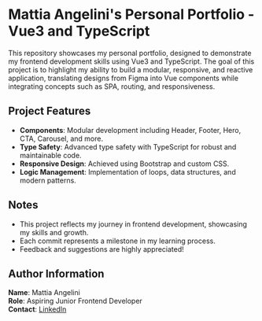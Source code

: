 # Mattia Angelini's Personal Portfolio - Vue3 and TypeScript

This repository showcases my personal portfolio, designed to demonstrate my frontend development skills using Vue3 and TypeScript. The goal of this project is to highlight my ability to build a modular, responsive, and reactive application, translating designs from Figma into Vue components while integrating concepts such as SPA, routing, and responsiveness.

## Project Features

- **Components**: Modular development including Header, Footer, Hero, CTA, Carousel, and more.
- **Type Safety**: Advanced type safety with TypeScript for robust and maintainable code.
- **Responsive Design**: Achieved using Bootstrap and custom CSS.
- **Logic Management**: Implementation of loops, data structures, and modern patterns.

## Notes

- This project reflects my journey in frontend development, showcasing my skills and growth.
- Each commit represents a milestone in my learning process.
- Feedback and suggestions are highly appreciated!

## Author Information

**Name**: Mattia Angelini  
**Role**: Aspiring Junior Frontend Developer  
**Contact**: [LinkedIn](https://www.linkedin.com/in/mattia-angelini-b00427311/)
